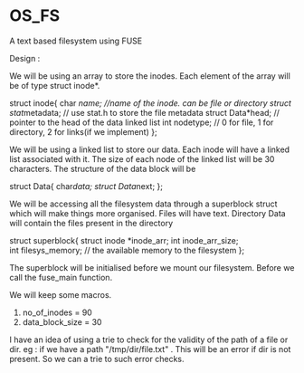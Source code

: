 # OS_FS
A text based filesystem using FUSE

Design : 

We will be using an array to store the inodes. Each element of the array will be of type struct inode*.

struct inode{
	char *name; //name of the inode. can be file or directory
	struct stat*metadata; // use stat.h to store the file metadata
	struct Data*head; // pointer to the head of the data linked list
	int nodetype; // 0 for file, 1 for directory, 2 for links(if we implement)
};

We will be using a linked list to store our data. Each inode will have a linked list associated with it. The size of each node of the linked
list will be 30 characters. The structure of the data block will be 

struct Data{
	char*data;
	struct Data*next;
};

We will be accessing all the filesystem data through a superblock struct which will make things more organised.
Files will have text.
Directory Data will contain the files present in the directory

struct superblock{
	struct inode *inode_arr;
	int inode_arr_size; 	
	int filesys_memory; // the available memory to the filesystem
};

The superblock will be initialised before we mount our filesystem. Before we call the fuse_main function.

We will keep some macros.
1) no_of_inodes = 90
2) data_block_size = 30


I have an idea of using a trie to check for the validity of the path of a file or dir.
eg : if we have a path "/tmp/dir/file.txt" . This will be an error if dir is not present. So we can a trie to such error checks. 
